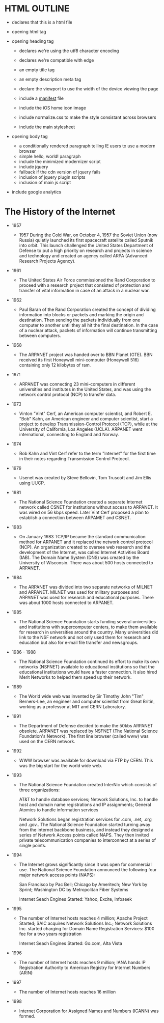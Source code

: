 # HTML OUTLINE

* declares that this is a html file
* opening html tag

* opening heading tag
  * declares we're using the utf8 character encoding
  * declares we're compatible with edge
  * an empty title tag
  * an empty description meta tag
  * declare the viewport to use the width of the device viewing the page

  * include a [manifest](https://developer.mozilla.org/en-US/docs/Web/Manifest) file
  * include the iOS home icon image
  * include normalize.css to make the style consistant across browsers
  * include the main stylesheet

* opening body tag
  * a conditionally rendered paragraph telling IE users to use a modern browser
  * simple hello, world! paragraph
  * include the minimized modernizer script
  * include jquery
  * fallback if the cdn version of jquery fails
  * inclusion of jquery plugin scripts
  * inclusion of main js script

* include google analytics

# The History of the Internet

* 1957
  * 1957
    During the Cold War, on October 4, 1957 the Soviet Union (now Russia) quietly launched its first spacecraft satellite called Sputnik into orbit. This launch challenged the United States Department of Defense to put a high priority on research and projects in science and technology and created an agency called ARPA (Advanced Research Projects Agency).
    
* 1961
  * The United States Air Force commissioned the Rand Corporation to proceed with a research project that consisted of protection and transfer of vital information in case of an attack in a nuclear war.
  
 * 1962
    * Paul Baran of the Rand Corporation created the concept of dividing information into blocks or packets and marking the origin and destination. Then sending the packets individually from one computer to another until they all hit the final destination. In the case of a nuclear attack, packets of information will continue transmitting between computers.
 
 * 1968
    * The ARPANET project was handed over to BBN Planet (GTE). BBN received its first Honeywell mini-computer (Honeywell 516) containing only 12 kilobytes of ram.
    
 
 * 1971
    * ARPANET was connecting 23 mini-computers in different universities and institutes in the United States, and was using the network control protocol (NCP) to transfer data.
      

 
 * 1973
    * Vinton "Vint" Cerf, an American computer scientist, and Robert E. "Bob" Kahn, an American engineer and computer scientist, start a project to develop Transmission-Control Protocol (TCP), while at the University of California, Los Angeles (UCLA). ARPANET went international, connecting to England and Norway.
      

 
 * 1974
    * Bob Kahn and Vint Cerf refer to the term "Internet" for the first time in their notes regarding Transmission Control Protocol.
    
 
 * 1979
    * Usenet was created by Steve Bellovin, Tom Truscott and Jim Ellis using UUCP.
      

 * 1981
    * The National Science Foundation created a separate Internet network called CSNET for institutions without access to ARPANET. It was wired on 56 kbps speed. Later Vint Cerf proposed a plan to establish a connection between ARPAMET and CSNET.
    
 
 * 1983
    * On January 1983 TCP/IP became the standard communication method for ARPANET and it replaced the network control protocol (NCP). An organization created to oversee web research and the development of the Internet, was called Internet Activities Board (IAB). The Domain Name System (DNS) was created by the University of Wisconsin. There was about 500 hosts connected to ARPANET.
      

 * 1984
    * The ARPANET was divided into two separate networks of MILNET and ARPANET. MILNET was used for military purposes and ARPANET was used for research and educational purposes. There was about 1000 hosts connected to ARPANET.
    
 * 1985
    * The National Science Foundation starts funding several universities and institutions with supercomputer centers, to make them available for research in universities around the country. Many universities did link to the NSF network and not only used them for research and education but also for e-mail file transfer and newsgroups.
      

 
 * 1986 - 1988
    * The National Science Foundation continued its effort to make its own networks (NSFNET) available to educational institutions so that the educational institutions would have a faster connection. It also hired Merit Networks to helped them speed up their network.
      

 
 * 1989
    * The World wide web was invented by Sir Timothy John "Tim" Berners-Lee, an engineer and computer scientist from Great Britin, working as a professor at MIT and CERN Laboratory.
    
 
 * 1991
    * The Department of Defense decided to make the 50kbs ARPANET obsolete. ARPANET was replaced by NSFNET (The National Science Foundation's Network).
    The first line browser (called www) was used on the CERN network.
    

      

 * 1992
    * WWW browser was available for download via FTP by CERN. This was the big start for the world wide web.
      

 
 * 1993
    * The National Science Foundation created InterNic which consists of three organizations:
      
      AT&T to handle database services;
      Network Solutions, Inc. to handle host and domain name registrations and IP assignments;
      General Atomics to handle information services
      
      Network Solutions began registration services for .com, .net, .org and .gov.. The National Science Foundation started turning away from the internet backbone business, and instead they designed a series of Network Access points called NAPS. They then invited private telecommunication companies to interconnect at a series of single points.
      


 
 * 1994
    * The Internet grows significantly since it was open for commercial use. The National Science Foundation announced the following four major network access points (NAPS):
      
      San Francisco by Pac Bell;
      Chicago by Ameritech;
      New York by Sprint;
      Washington DC by Metropolitan Fiber Systems
      
      Internet Seach Engines Started:
      Yahoo,
      Excite,
      Infoseek
 
 * 1995
    * The number of Internet hosts reaches 4 million;
      Apache Project Started;
      SAIC acquires Network Solutions Inc.;
      Network Solutions Inc. started charging for Domain Name Registration Services: $100 fee for a two years registration
      
      Internet Seach Engines Started:
      Go.com,
      Alta Vista
 
 * 1996
    * The number of Internet hosts reaches 9 million;
      IANA hands IP Registration Authority to American Registry for Internet Numbers (ARIN) 
      
 
 * 1997
    * The number of Internet hosts reaches 16 million

 
 * 1998
    * Internet Corporation for Assigned Names and Numbers (ICANN) was formed.

